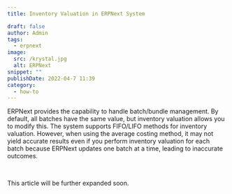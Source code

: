 ```yaml
---
title: Inventory Valuation in ERPNext System

draft: false
author: Admin
tags:
  - erpnext
image:
  src: /krystal.jpg
  alt: ERPNext
snippet: ""
publishDate: 2022-04-7 11:39
category:
  - how-to
---
```


<div class="ql-editor read-mode"><p>ERPNext provides the capability to handle batch/bundle management. By default, all batches have the same value, but inventory valuation allows you to modify this. The system supports FIFO/LIFO methods for inventory valuation. However, when using the average costing method, it may not yield accurate results even if you perform inventory valuation for each batch because ERPNext updates one batch at a time, leading to inaccurate outcomes.</p><p><br></p><p>This article will be further expanded soon.</p></div>
